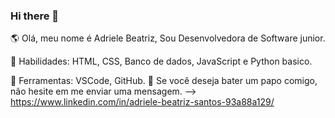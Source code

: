 ### Hi there 👋
🌎 Olá, meu nome é Adriele Beatriz, Sou Desenvolvedora de Software junior. 

🦄 Habilidades: HTML, CSS, Banco de dados, JavaScript  e Python basico.

💼 Ferramentas: VSCode,  GitHub.
💌 Se você deseja bater um papo comigo, não hesite em me enviar uma mensagem.
--> https://www.linkedin.com/in/adriele-beatriz-santos-93a88a129/


<!--
**adrielebeatriz/adrielebeatriz** is a ✨ _special_ ✨ repository because its `README.md` (this file) appears on your GitHub profile






